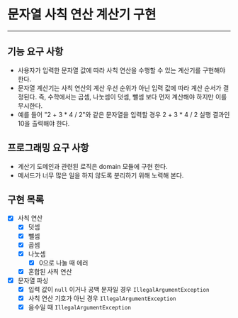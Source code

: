 # 문자열 사칙 연산 계산기 구현

- - -

## 기능 요구 사항

- 사용자가 입력한 문자열 값에 따라 사칙 연산을 수행할 수 있는 계산기를 구현해야 한다.
- 문자열 계산기는 사칙 연산의 계산 우선 순위가 아닌 입력 값에 따라 계산 순서가 결정된다. 즉, 수학에서는 곱셈, 나눗셈이 덧셈, 뺄셈 보다 먼저 계산해야 하지만 이를
  무시한다.
- 예를 들어 "2 + 3 * 4 / 2"와 같은 문자열을 입력할 경우 2 + 3 * 4 / 2 실행 결과인 10을 출력해야 한다.

## 프로그래밍 요구 사항

- 계산기 도메인과 관련된 로직은 domain 모듈에 구현 한다.
- 메서드가 너무 많은 일을 하지 않도록 분리하기 위해 노력해 본다.

## 구현 목록

- [x] 사칙 연산
    - [x] 덧셈
    - [x] 뺄셈
    - [x] 곱셈
    - [x] 나눗셈
        - [x] 0으로 나눌 때 에러
    - [x] 혼합된 사칙 연산
- [x] 문자열 파싱
    - [x] 입력 값이 `null` 이거나 공백 문자일 경우 `IllegalArgumentException`
    - [x] 사칙 연산 기호가 아닌 경우 `IllegalArgumentException`
    - [x] 음수일 때 `IllegalArgumentException`